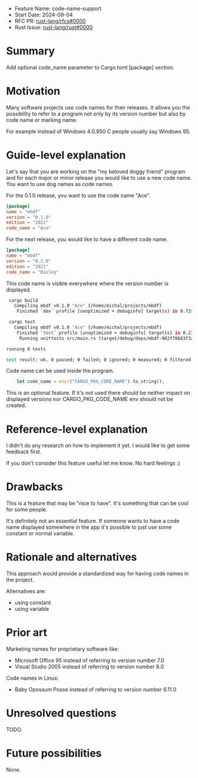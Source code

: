- Feature Name: code-name-support
- Start Date: 2024-09-04
- RFC PR: [rust-lang/rfcs#0000](https://github.com/rust-lang/rfcs/pull/0000)
- Rust Issue: [rust-lang/rust#0000](https://github.com/rust-lang/rust/issues/0000)

# Summary
[summary]: #summary

Add optional code_name parameter to Cargo.toml [package] section.

# Motivation
[motivation]: #motivation

Many software projects use code names for their releases. It allows you the possibility
to refer to a program not only by its version number but also by code name or marking name.

For example instead of Windows 4.0.950 C people usually say Windows 95.

# Guide-level explanation
[guide-level-explanation]: #guide-level-explanation

Let's say that you are working on the "my beloved doggy friend" program and for each
major or minor release you would like to use a new code name. You want to use dog names
as code names.

For the 0.1.0 release, you want to use the code name "Ace".

```toml
[package]
name = "mbdf"
version = "0.1.0"
edition = "2021"
code_name = "Ace"
```

For the next release, you would like to have a different code name.

```toml
[package]
name = "mbdf"
version = "0.2.0"
edition = "2021"
code_name = "Bailey"
```

This code name is visible everywhere where the version number is displayed.

```sh
 cargo build
   Compiling mbdf v0.1.0 "Ace" (/home/michal/projects/mbdf)
    Finished `dev` profile [unoptimized + debuginfo] target(s) in 0.72s
```

```sh
 cargo test
   Compiling mbdf v0.1.0 "Ace" (/home/michal/projects/mbdf)
    Finished `test` profile [unoptimized + debuginfo] target(s) in 0.23s
     Running unittests src/main.rs (target/debug/deps/mbdf-902f78683f3a6e64)

running 0 tests

test result: ok. 0 passed; 0 failed; 0 ignored; 0 measured; 0 filtered out; finished in 0.00s
```

Code name can be used inside the program.

```rust
    let code_name = env!("CARGO_PKG_CODE_NAME").to_string();
```

This is an optional feature. If it's not used there should be neither impact on displayed
versions nor CARGO_PKG_CODE_NAME env should not be created.

# Reference-level explanation
[reference-level-explanation]: #reference-level-explanation

I didn't do any research on how to implement it yet. I would like to get some feedback first.

If you don't consider this feature useful let me know. No hard feelings :)

# Drawbacks
[drawbacks]: #drawbacks

This is a feature that may be "nice to have". It's something that can be cool for some people.

It's definitely not an essential feature. If someone wants to have a code name displayed
somewhere in the app it's possible to just use some constant or normal variable.

# Rationale and alternatives
[rationale-and-alternatives]: #rationale-and-alternatives

This approach would provide a standardized way for having code names in the project.

Alternatives are:
- using constant
- using variable

# Prior art
[prior-art]: #prior-art

Marketing names for proprietary software like:
- Microsoft Office 95 instead of referring to version number 7.0
- Visual Studio 2005 instead of referring to version number 8.0

Code names in Linux:
- Baby Opossum Posse instead of referring to version number 6.11.0

# Unresolved questions
[unresolved-questions]: #unresolved-questions

TODO.

# Future possibilities
[future-possibilities]: #future-possibilities

None.

